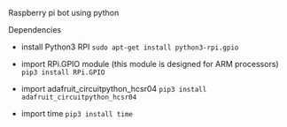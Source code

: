 Raspberry pi bot using python

Dependencies
- install Python3 RPI
`sudo apt-get install python3-rpi.gpio`

- import RPi.GPIO module (this module is designed for ARM processors)
`pip3 install RPi.GPIO`

- import adafruit_circuitpython_hcsr04
`pip3 install adafruit_circuitpython_hcsr04`

- import time
`pip3 install time`